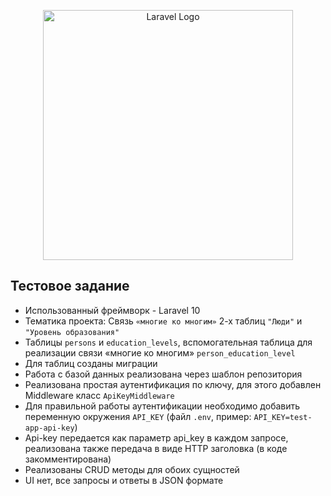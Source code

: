 <p align="center"><a href="https://laravel.com" target="_blank"><img src="https://raw.githubusercontent.com/laravel/art/master/logo-lockup/5%20SVG/2%20CMYK/1%20Full%20Color/laravel-logolockup-cmyk-red.svg" width="400" alt="Laravel Logo"></a></p>

## Тестовое задание

- Использованный фреймворк - Laravel 10
- Тематика проекта: Связь <code>«многие ко многим»</code> 2-х таблиц <code>"Люди"</code> и <code>"Уровень образования"</code>
- Таблицы <code>persons</code> и <code>education_levels</code>, вспомогательная таблица для реализации связи «многие ко многим» <code>person_education_level</code>
- Для таблиц созданы миграции
- Работа с базой данных реализована через шаблон репозитория
- Реализована простая аутентификация по ключу, для этого добавлен Middleware класс <code>ApiKeyMiddleware</code>
- Для правильной работы аутентификации необходимо добавить переменную окружения <code>API_KEY</code> (файл <code>.env</code>, пример: <code>API_KEY=test-app-api-key</code>)
- Api-key передается как параметр api_key в каждом запросе, реализована также передача в виде HTTP заголовка (в коде закомментирована)
- Реализованы CRUD методы для обоих сущностей
- UI нет, все запросы и ответы в JSON формате

